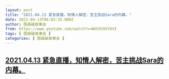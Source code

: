```yaml
---
layout: post
title: "2021.04.13 紧急直播，知情人解密，苦主挑战Sara的内幕。"
date: 2021-04-13T06:03:35.000Z
author: 图森破故事会
from: https://www.youtube.com/watch?v=WUC0tHSYUVI
tags: [ 图森破故事会 ]
categories: [ 图森破故事会 ]
---
```

<!--1618293815000-->
[2021.04.13 紧急直播，知情人解密，苦主挑战Sara的内幕。](https://www.youtube.com/watch?v=WUC0tHSYUVI)
------

<div>

</div>
